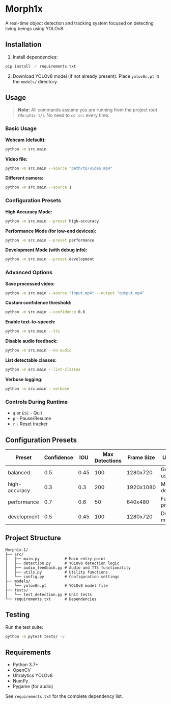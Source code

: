 # Morph1x

A real-time object detection and tracking system focused on detecting living beings using YOLOv8.

## Installation

1. Install dependencies:

```bash
pip install -r requirements.txt
```

2. Download YOLOv8 model (if not already present):
   Place `yolov8n.pt` in the `models/` directory.

## Usage

> **Note:** All commands assume you are running from the project root (`Morph1x-1/`). No need to `cd src` every time.

### Basic Usage

**Webcam (default):**

```bash
python -m src.main
```

**Video file:**

```bash
python -m src.main --source "path/to/video.mp4"
```

**Different camera:**

```bash
python -m src.main --source 1
```

### Configuration Presets

**High Accuracy Mode:**

```bash
python -m src.main --preset high-accuracy
```

**Performance Mode (for low-end devices):**

```bash
python -m src.main --preset performance
```

**Development Mode (with debug info):**

```bash
python -m src.main --preset development
```

### Advanced Options

**Save processed video:**

```bash
python -m src.main --source "input.mp4" --output "output.mp4"
```

**Custom confidence threshold:**

```bash
python -m src.main --confidence 0.6
```

**Enable text-to-speech:**

```bash
python -m src.main --tts
```

**Disable audio feedback:**

```bash
python -m src.main --no-audio
```

**List detectable classes:**

```bash
python -m src.main --list-classes
```

**Verbose logging:**

```bash
python -m src.main --verbose
```

### Controls During Runtime

* `q` or `ESC` - Quit
* `p` - Pause/Resume
* `r` - Reset tracker

## Configuration Presets

| Preset        | Confidence | IOU  | Max Detections | Frame Size | Use Case          |
| ------------- | ---------- | ---- | -------------- | ---------- | ----------------- |
| balanced      | 0.5        | 0.45 | 100            | 1280x720   | General use       |
| high-accuracy | 0.3        | 0.3  | 200            | 1920x1080  | Maximum detection |
| performance   | 0.7        | 0.6  | 50             | 640x480    | Fast processing   |
| development   | 0.5        | 0.45 | 100            | 1280x720   | Debug mode        |

## Project Structure

```
Morph1x-1/
├── src/
│   ├── main.py           # Main entry point
│   ├── detection.py      # YOLOv8 detection logic
│   ├── audio_feedback.py # Audio and TTS functionality
│   ├── utils.py          # Utility functions
│   └── config.py         # Configuration settings
├── models/
│   └── yolov8n.pt        # YOLOv8 model file
├── tests/
│   └── test_detection.py # Unit tests
└── requirements.txt      # Dependencies
```

## Testing

Run the test suite:

```bash
python -m pytest tests/ -v
```

## Requirements

* Python 3.7+
* OpenCV
* Ultralytics YOLOv8
* NumPy
* Pygame (for audio)

See `requirements.txt` for the complete dependency list.
